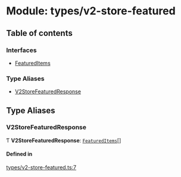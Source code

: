 # Module: types/v2-store-featured

## Table of contents

### Interfaces

- [FeaturedItems](../interfaces/types_v2_store_featured.FeaturedItems.md)

### Type Aliases

- [V2StoreFeaturedResponse](types_v2_store_featured.md#v2storefeaturedresponse)

## Type Aliases

### V2StoreFeaturedResponse

Ƭ **V2StoreFeaturedResponse**: [`FeaturedItems`](../interfaces/types_v2_store_featured.FeaturedItems.md)[]

#### Defined in

[types/v2-store-featured.ts:7](https://github.com/jameslinimk/unofficial-valorant-api/blob/317491a/package/src/types/v2-store-featured.ts#L7)
